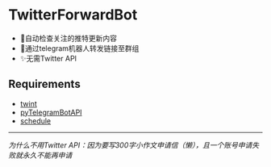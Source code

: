 TwitterForwardBot
===
- 🎯自动检查关注的推特更新内容  
- 🎯通过telegram机器人转发链接至群组  
- ✨无需Twitter API  

Requirements
---
- [twint](https://github.com/twintproject/twint)
- [pyTelegramBotAPI](https://github.com/eternnoir/pyTelegramBotAPI)
- [schedule](https://github.com/dbader/schedule)
---
_为什么不用Twitter API：因为要写300字小作文申请信（懒），且一个账号申请失败就永久不能再申请_